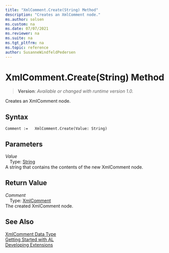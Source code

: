 ```yaml
---
title: "XmlComment.Create(String) Method"
description: "Creates an XmlComment node."
ms.author: solsen
ms.custom: na
ms.date: 07/07/2021
ms.reviewer: na
ms.suite: na
ms.tgt_pltfrm: na
ms.topic: reference
author: SusanneWindfeldPedersen
---
```

[//]: # (START>DO_NOT_EDIT)
[//]: # (IMPORTANT:Do not edit any of the content between here and the END>DO_NOT_EDIT.)
[//]: # (Any modifications should be made in the .xml files in the ModernDev repo.)
# XmlComment.Create(String) Method
> **Version**: _Available or changed with runtime version 1.0._

Creates an XmlComment node.


## Syntax
```AL
Comment :=   XmlComment.Create(Value: String)
```
## Parameters
*Value*  
&emsp;Type: [String](/dynamics365/business-central/dev-itpro/developer/methods-auto/text/text-data-type)  
A string that contains the contents of the new XmlComment node.  


## Return Value
*Comment*  
&emsp;Type: [XmlComment](xmlcomment-data-type.md)  
The created XmlComment node.


[//]: # (IMPORTANT: END>DO_NOT_EDIT)
## See Also
[XmlComment Data Type](xmlcomment-data-type.md)  
[Getting Started with AL](../../devenv-get-started.md)  
[Developing Extensions](../../devenv-dev-overview.md)